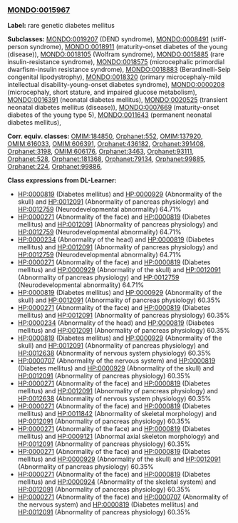 
### [MONDO:0015967](http://purl.obolibrary.org/obo/MONDO_0015967)
**Label:** rare genetic diabetes mellitus

**Subclasses:** [MONDO:0019207](http://purl.obolibrary.org/obo/MONDO_0019207) (DEND syndrome), [MONDO:0008491](http://purl.obolibrary.org/obo/MONDO_0008491) (stiff-person syndrome), [MONDO:0018911](http://purl.obolibrary.org/obo/MONDO_0018911) (maturity-onset diabetes of the young (disease)), [MONDO:0018105](http://purl.obolibrary.org/obo/MONDO_0018105) (Wolfram syndrome), [MONDO:0015885](http://purl.obolibrary.org/obo/MONDO_0015885) (rare insulin-resistance syndrome), [MONDO:0018575](http://purl.obolibrary.org/obo/MONDO_0018575) (microcephalic primordial dwarfism-insulin resistance syndrome), [MONDO:0018883](http://purl.obolibrary.org/obo/MONDO_0018883) (Berardinelli-Seip congenital lipodystrophy), [MONDO:0018320](http://purl.obolibrary.org/obo/MONDO_0018320) (primary microcephaly-mild intellectual disability-young-onset diabetes syndrome), [MONDO:0000208](http://purl.obolibrary.org/obo/MONDO_0000208) (microcephaly, short stature, and impaired glucose metabolism), [MONDO:0016391](http://purl.obolibrary.org/obo/MONDO_0016391) (neonatal diabetes mellitus), [MONDO:0020525](http://purl.obolibrary.org/obo/MONDO_0020525) (transient neonatal diabetes mellitus (disease)), [MONDO:0007669](http://purl.obolibrary.org/obo/MONDO_0007669) (maturity-onset diabetes of the young type 5), [MONDO:0011643](http://purl.obolibrary.org/obo/MONDO_0011643) (permanent neonatal diabetes mellitus), 

**Corr. equiv. classes:** [OMIM:184850](http://purl.obolibrary.org/obo/OMIM_184850), [Orphanet:552](http://www.orpha.net/ORDO/Orphanet_552), [OMIM:137920](http://purl.obolibrary.org/obo/OMIM_137920), [OMIM:616033](http://purl.obolibrary.org/obo/OMIM_616033), [OMIM:606391](http://purl.obolibrary.org/obo/OMIM_606391), [Orphanet:436182](http://www.orpha.net/ORDO/Orphanet_436182), [Orphanet:391408](http://www.orpha.net/ORDO/Orphanet_391408), [Orphanet:3198](http://www.orpha.net/ORDO/Orphanet_3198), [OMIM:606176](http://purl.obolibrary.org/obo/OMIM_606176), [Orphanet:3463](http://www.orpha.net/ORDO/Orphanet_3463), [Orphanet:93111](http://www.orpha.net/ORDO/Orphanet_93111), [Orphanet:528](http://www.orpha.net/ORDO/Orphanet_528), [Orphanet:181368](http://www.orpha.net/ORDO/Orphanet_181368), [Orphanet:79134](http://www.orpha.net/ORDO/Orphanet_79134), [Orphanet:99885](http://www.orpha.net/ORDO/Orphanet_99885), [Orphanet:224](http://www.orpha.net/ORDO/Orphanet_224), [Orphanet:99886](http://www.orpha.net/ORDO/Orphanet_99886), 

**Class expressions from DL-Learner:**

- [HP:0000819](http://purl.obolibrary.org/obo/HP_0000819) (Diabetes mellitus) and [HP:0000929](http://purl.obolibrary.org/obo/HP_0000929) (Abnormality of the skull) and [HP:0012091](http://purl.obolibrary.org/obo/HP_0012091) (Abnormality of pancreas physiology) and [HP:0012759](http://purl.obolibrary.org/obo/HP_0012759) (Neurodevelopmental abnormality) 64.71%
- [HP:0000271](http://purl.obolibrary.org/obo/HP_0000271) (Abnormality of the face) and [HP:0000819](http://purl.obolibrary.org/obo/HP_0000819) (Diabetes mellitus) and [HP:0012091](http://purl.obolibrary.org/obo/HP_0012091) (Abnormality of pancreas physiology) and [HP:0012759](http://purl.obolibrary.org/obo/HP_0012759) (Neurodevelopmental abnormality) 64.71%
- [HP:0000234](http://purl.obolibrary.org/obo/HP_0000234) (Abnormality of the head) and [HP:0000819](http://purl.obolibrary.org/obo/HP_0000819) (Diabetes mellitus) and [HP:0012091](http://purl.obolibrary.org/obo/HP_0012091) (Abnormality of pancreas physiology) and [HP:0012759](http://purl.obolibrary.org/obo/HP_0012759) (Neurodevelopmental abnormality) 64.71%
- [HP:0000271](http://purl.obolibrary.org/obo/HP_0000271) (Abnormality of the face) and [HP:0000819](http://purl.obolibrary.org/obo/HP_0000819) (Diabetes mellitus) and [HP:0000929](http://purl.obolibrary.org/obo/HP_0000929) (Abnormality of the skull) and [HP:0012091](http://purl.obolibrary.org/obo/HP_0012091) (Abnormality of pancreas physiology) and [HP:0012759](http://purl.obolibrary.org/obo/HP_0012759) (Neurodevelopmental abnormality) 64.71%
- [HP:0000819](http://purl.obolibrary.org/obo/HP_0000819) (Diabetes mellitus) and [HP:0000929](http://purl.obolibrary.org/obo/HP_0000929) (Abnormality of the skull) and [HP:0012091](http://purl.obolibrary.org/obo/HP_0012091) (Abnormality of pancreas physiology) 60.35%
- [HP:0000271](http://purl.obolibrary.org/obo/HP_0000271) (Abnormality of the face) and [HP:0000819](http://purl.obolibrary.org/obo/HP_0000819) (Diabetes mellitus) and [HP:0012091](http://purl.obolibrary.org/obo/HP_0012091) (Abnormality of pancreas physiology) 60.35%
- [HP:0000234](http://purl.obolibrary.org/obo/HP_0000234) (Abnormality of the head) and [HP:0000819](http://purl.obolibrary.org/obo/HP_0000819) (Diabetes mellitus) and [HP:0012091](http://purl.obolibrary.org/obo/HP_0012091) (Abnormality of pancreas physiology) 60.35%
- [HP:0000819](http://purl.obolibrary.org/obo/HP_0000819) (Diabetes mellitus) and [HP:0000929](http://purl.obolibrary.org/obo/HP_0000929) (Abnormality of the skull) and [HP:0012091](http://purl.obolibrary.org/obo/HP_0012091) (Abnormality of pancreas physiology) and [HP:0012638](http://purl.obolibrary.org/obo/HP_0012638) (Abnormality of nervous system physiology) 60.35%
- [HP:0000707](http://purl.obolibrary.org/obo/HP_0000707) (Abnormality of the nervous system) and [HP:0000819](http://purl.obolibrary.org/obo/HP_0000819) (Diabetes mellitus) and [HP:0000929](http://purl.obolibrary.org/obo/HP_0000929) (Abnormality of the skull) and [HP:0012091](http://purl.obolibrary.org/obo/HP_0012091) (Abnormality of pancreas physiology) 60.35%
- [HP:0000271](http://purl.obolibrary.org/obo/HP_0000271) (Abnormality of the face) and [HP:0000819](http://purl.obolibrary.org/obo/HP_0000819) (Diabetes mellitus) and [HP:0012091](http://purl.obolibrary.org/obo/HP_0012091) (Abnormality of pancreas physiology) and [HP:0012638](http://purl.obolibrary.org/obo/HP_0012638) (Abnormality of nervous system physiology) 60.35%
- [HP:0000271](http://purl.obolibrary.org/obo/HP_0000271) (Abnormality of the face) and [HP:0000819](http://purl.obolibrary.org/obo/HP_0000819) (Diabetes mellitus) and [HP:0011842](http://purl.obolibrary.org/obo/HP_0011842) (Abnormality of skeletal morphology) and [HP:0012091](http://purl.obolibrary.org/obo/HP_0012091) (Abnormality of pancreas physiology) 60.35%
- [HP:0000271](http://purl.obolibrary.org/obo/HP_0000271) (Abnormality of the face) and [HP:0000819](http://purl.obolibrary.org/obo/HP_0000819) (Diabetes mellitus) and [HP:0009121](http://purl.obolibrary.org/obo/HP_0009121) (Abnormal axial skeleton morphology) and [HP:0012091](http://purl.obolibrary.org/obo/HP_0012091) (Abnormality of pancreas physiology) 60.35%
- [HP:0000271](http://purl.obolibrary.org/obo/HP_0000271) (Abnormality of the face) and [HP:0000819](http://purl.obolibrary.org/obo/HP_0000819) (Diabetes mellitus) and [HP:0000929](http://purl.obolibrary.org/obo/HP_0000929) (Abnormality of the skull) and [HP:0012091](http://purl.obolibrary.org/obo/HP_0012091) (Abnormality of pancreas physiology) 60.35%
- [HP:0000271](http://purl.obolibrary.org/obo/HP_0000271) (Abnormality of the face) and [HP:0000819](http://purl.obolibrary.org/obo/HP_0000819) (Diabetes mellitus) and [HP:0000924](http://purl.obolibrary.org/obo/HP_0000924) (Abnormality of the skeletal system) and [HP:0012091](http://purl.obolibrary.org/obo/HP_0012091) (Abnormality of pancreas physiology) 60.35%
- [HP:0000271](http://purl.obolibrary.org/obo/HP_0000271) (Abnormality of the face) and [HP:0000707](http://purl.obolibrary.org/obo/HP_0000707) (Abnormality of the nervous system) and [HP:0000819](http://purl.obolibrary.org/obo/HP_0000819) (Diabetes mellitus) and [HP:0012091](http://purl.obolibrary.org/obo/HP_0012091) (Abnormality of pancreas physiology) 60.35%


